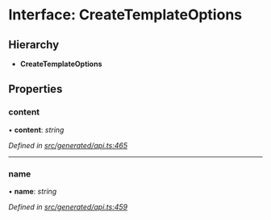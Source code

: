 # Interface: CreateTemplateOptions

## Hierarchy

* **CreateTemplateOptions**

## Properties

###  content

• **content**: *string*

*Defined in [src/generated/api.ts:465](https://github.com/mailslurp/mailslurp-client/blob/a26884c/src/generated/api.ts#L465)*

___

###  name

• **name**: *string*

*Defined in [src/generated/api.ts:459](https://github.com/mailslurp/mailslurp-client/blob/a26884c/src/generated/api.ts#L459)*
